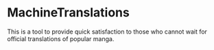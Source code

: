 # MachineTranslations

This is a tool to provide quick satisfaction to those who cannot wait for official translations of popular manga. 
